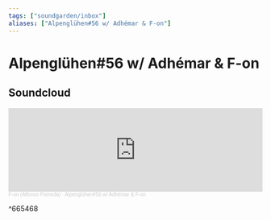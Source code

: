 ```yaml
---
tags: ["soundgarden/inbox"]
aliases: ["Alpenglühen#56 w/ Adhémar & F-on"]
---
```


# Alpenglühen#56 w/ Adhémar & F-on

## Soundcloud

<iframe width="100%" height="166" scrolling="no" frameborder="no" allow="autoplay" src="https://w.soundcloud.com/player/?url=https%3A//api.soundcloud.com/tracks/984970789&color=%23ff5500&auto_play=false&hide_related=false&show_comments=true&show_user=true&show_reposts=false&show_teaser=true"></iframe><div style="font-size: 10px; color: #cccccc;line-break: anywhere;word-break: normal;overflow: hidden;white-space: nowrap;text-overflow: ellipsis; font-family: Interstate,Lucida Grande,Lucida Sans Unicode,Lucida Sans,Garuda,Verdana,Tahoma,sans-serif;font-weight: 100;"><a href="https://soundcloud.com/f-ondj" title="F-on (Alfonso Pomeda)" target="_blank" style="color: #cccccc; text-decoration: none;">F-on (Alfonso Pomeda)</a> · <a href="https://soundcloud.com/f-ondj/alpengluhen56-w-adhemar-f-on" title="Alpenglühen#56 w/ Adhémar &amp; F-on" target="_blank" style="color: #cccccc; text-decoration: none;">Alpenglühen#56 w/ Adhémar &amp; F-on</a></div>

^665468
